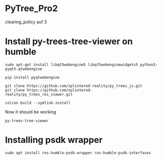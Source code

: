 # PyTree_Pro2

clearing_policy auf 3
# Install py-trees-tree-viewer on humble
```
sudo apt-get install libqt5webengine5 libqt5webenginewidgets5 python3-pyqt5.qtwebengine
```
```
pip install pyqtwebengine
```
```
git clone https://github.com/splintered-reality/py_trees_js.git
git clone https://github.com/splintered-reality/py_trees_ros_viewer.git
```
```
colcon build --symlink-install
```
Now it should be working
```
py-trees-tree-viewer
```
# Installing psdk wrapper
```
sudo apt install ros-humble-psdk-wrapper ros-humble-psdk-interfaces
```
